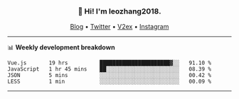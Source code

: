 <h3 align="center">👋 Hi! I'm leozhang2018.</h3>
<p align="center">
  <a href="https://leozhang2018.me">Blog</a> •
  <a href="https://twitter.com/leozhang2018">Twitter</a> •
  <a href="https://www.v2ex.com/member/leozhang">V2ex</a> •
  <a href="https://www.instagram.com/leozhanghere">Instagram</a>
</p>

-------

📊 **Weekly development breakdown**
<!--START_SECTION:waka-->

```text
Vue.js       19 hrs          ██████████████████████▓░░   91.10 %
JavaScript   1 hr 45 mins    ██░░░░░░░░░░░░░░░░░░░░░░░   08.39 %
JSON         5 mins          ░░░░░░░░░░░░░░░░░░░░░░░░░   00.42 %
LESS         1 min           ░░░░░░░░░░░░░░░░░░░░░░░░░   00.09 %
```

<!--END_SECTION:waka-->
-------
